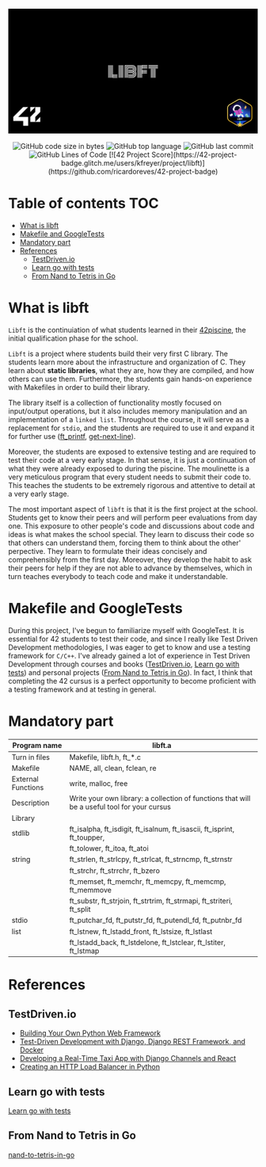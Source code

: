 ![](cover-libft-bonus.png)

<p align="center">
<img alt="GitHub code size in bytes" src="https://img.shields.io/github/languages/code-size/Keisn1/libft?color=blueviolet" />
<img alt="GitHub top language" src="https://img.shields.io/github/languages/top/Keisn1/libft?color=blue" />
<img alt="GitHub last commit" src="https://img.shields.io/github/last-commit/Keisn1/libft?color=brightgreen" />
<img alt="GitHub Lines of Code" src="https://tokei.rs/b1/github/Keisn1/libft?category=code" />
[![42 Project Score](https://42-project-badge.glitch.me/users/kfreyer/project/libft)](https://github.com/ricardoreves/42-project-badge)
</p>

# Table of contents <span class="tag" data-tag-name="TOC"><span class="smallcaps">TOC</span></span>

  - [What is libft](#what-is-libft)
  - [Makefile and GoogleTests](#makefile-and-googletests)
  - [Mandatory part](#mandatory-part)
  - [References](#references)
      - [TestDriven.io](#testdrivenio)
      - [Learn go with tests](#learn-go-with-tests)
      - [From Nand to Tetris in Go](#from-nand-to-tetris-in-go)

# What is libft

`Libft` is the continuiation of what students learned in their
[42piscine](https://github.com/Keisn1/C-piscine-42), the initial
qualification phase for the school.

`Libft` is a project where students build their very first C library.
The students learn more about the infrastructure and organization of C.
They learn about **static libraries**, what they are, how they are
compiled, and how others can use them. Furthermore, the students gain
hands-on experience with Makefiles in order to build their library.

The library itself is a collection of functionality mostly focused on
input/output operations, but it also includes memory manipulation and an
implementation of a `linked list`. Throughout the course, it will serve
as a replacement for `stdio`, and the students are required to use it
and expand it for further use
([ft\_printf](https://github.com/Keisn1/ft_printf),
[get-next-line](https://github.com/Keisn1/get-next-line)).

Moreover, the students are exposed to extensive testing and are required
to test their code at a very early stage. In that sense, it is just a
continuation of what they were already exposed to during the piscine.
The moulinette is a very meticulous program that every student needs to
submit their code to. This teaches the students to be extremely rigorous
and attentive to detail at a very early stage.

The most important aspect of `libft` is that it is the first project at
the school. Students get to know their peers and will perform peer
evaluations from day one. This exposure to other people's code and
discussions about code and ideas is what makes the school special. They
learn to discuss their code so that others can understand them, forcing
them to think about the other' perpective. They learn to formulate their
ideas concisely and comprehensibly from the first day. Moreover, they
develop the habit to ask their peers for help if they are not able to
advance by themselves, which in turn teaches everybody to teach code and
make it understandable.

# Makefile and GoogleTests

During this project, I've begun to familiarize myself with GoogleTest.
It is essential for 42 students to test their code, and since I really
like Test Driven Development methodologies, I was eager to get to know
and use a testing framework for `C/C++`. I've already gained a lot of
experience in Test Driven Development through courses and books
([TestDriven.io](#testdrivenio), [Learn go with
tests](#learn-go-with-tests)) and personal projects ([From Nand to
Tetris in Go](#from-nand-to-tetris-in-go)). In fact, I think that
completing the 42 cursus is a perfect opportunity to become proficient
with a testing framework and at testing in general.

# Mandatory part

| **Program name**   | libft.a                                                                                      |
| ------------------ | -------------------------------------------------------------------------------------------- |
| Turn in files      | Makefile, libft.h, ft\_\*.c                                                                  |
| Makefile           | <span class="underline">NAME</span>, all, clean, fclean, re                                  |
| External Functions | write, malloc, free                                                                          |
| Description        | Write your own library: a collection of functions that will be a useful tool for your cursus |
| Library            |                                                                                              |
| stdlib             | ft\_isalpha, ft\_isdigit, ft\_isalnum, ft\_isascii, ft\_isprint, ft\_toupper,                |
|                    | ft\_tolower, ft\_itoa, ft\_atoi                                                              |
| string             | ft\_strlen, ft\_strlcpy, ft\_strlcat, ft\_strncmp, ft\_strnstr                               |
|                    | ft\_strchr, ft\_strrchr, ft\_bzero                                                           |
|                    | ft\_memset, ft\_memchr, ft\_memcpy, ft\_memcmp, ft\_memmove                                  |
|                    | ft\_substr, ft\_strjoin, ft\_strtrim, ft\_strmapi, ft\_striteri, ft\_split                   |
| stdio              | ft\_putchar\_fd, ft\_putstr\_fd, ft\_putendl\_fd, ft\_putnbr\_fd                             |
| list               | ft\_lstnew, ft\_lstadd\_front, ft\_lstsize, ft\_lstlast                                      |
|                    | ft\_lstadd\_back, ft\_lstdelone, ft\_lstclear, ft\_lstiter, ft\_lstmap                       |

# References

## TestDriven.io

  - [Building Your Own Python Web
    Framework](https://testdriven.io/courses/python-web-framework/)
  - [Test-Driven Development with Django, Django REST Framework, and
    Docker](https://testdriven.io/courses/tdd-django/)
  - [Developing a Real-Time Taxi App with Django Channels and
    React](https://testdriven.io/courses/taxi-react/)
  - [Creating an HTTP Load Balancer in
    Python](https://testdriven.io/courses/http-load-balancer/)

## Learn go with tests

[Learn go with tests](https://quii.gitbook.io/learn-go-with-tests)

## From Nand to Tetris in Go

[nand-to-tetris-in-go](https://github.com/Keisn1/nand-to-tetris-in-go)
